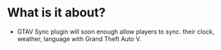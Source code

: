 
# What is it about?
- GTAV Sync plugin will soon enough allow players to sync. their clock, weather, language with Grand Theft Auto V. 
